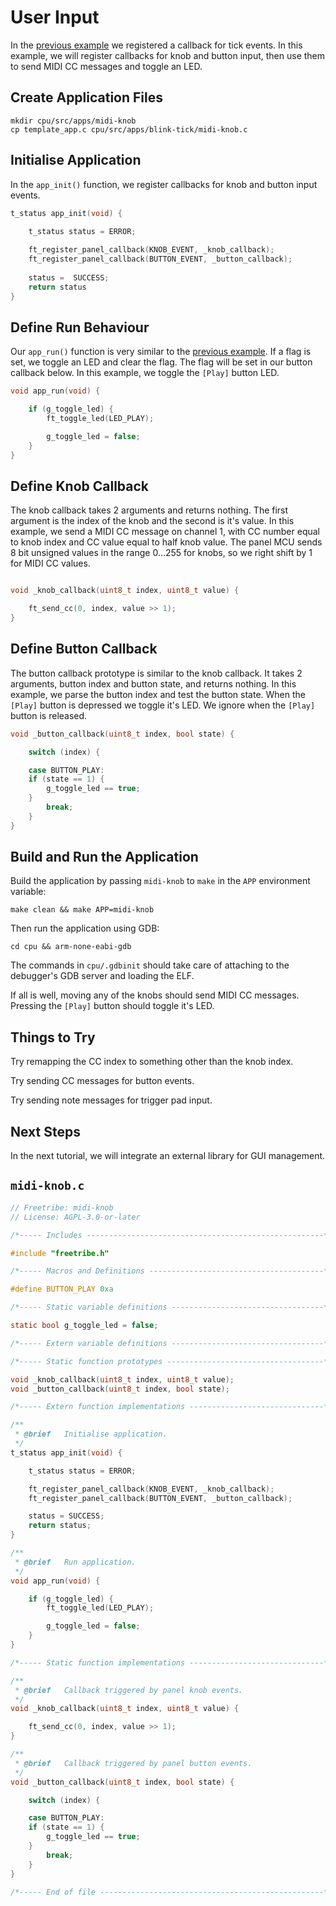 # User Input

In the [previous example](registering-callbacks.md) we registered a callback for tick events.
In this example, we will register callbacks for knob and button input, 
then use them to send MIDI CC messages and toggle an LED. 

## Create Application Files

```
mkdir cpu/src/apps/midi-knob
cp template_app.c cpu/src/apps/blink-tick/midi-knob.c
```

## Initialise Application  

In the `app_init()` function, we register callbacks for knob and button input events.

``` c
t_status app_init(void) {
    
    t_status status = ERROR;

    ft_register_panel_callback(KNOB_EVENT, _knob_callback);
    ft_register_panel_callback(BUTTON_EVENT, _button_callback);
    
    status =  SUCCESS;
    return status
}
```
## Define Run Behaviour

Our `app_run()` function is very similar to the [previous example](registering-callbacks.md).
If a flag is set, we toggle an LED and clear the flag. The flag will be set 
in our button callback below. In this example, we toggle the `[Play]` button LED.

``` c
void app_run(void) {

    if (g_toggle_led) {
        ft_toggle_led(LED_PLAY);

        g_toggle_led = false;
    }
}
```

## Define Knob Callback

The knob callback takes 2 arguments and returns nothing.  The first argument is the index
of the knob and the second is it's value.  In this example, we send a MIDI CC message
on channel 1, with CC number equal to knob index and CC value equal to half knob value.
The panel MCU sends 8 bit unsigned values in the range 0...255 for knobs, so we right shift 
by 1 for MIDI CC values.  
``` c

void _knob_callback(uint8_t index, uint8_t value) {

    ft_send_cc(0, index, value >> 1);
}

```

## Define Button Callback

The button callback prototype is similar to the knob callback.
It takes 2 arguments, button index and button state, and returns nothing.
In this example, we parse the button index and test the button state. 
When the `[Play]` button is depressed we toggle it's LED. 
We ignore when the `[Play]` button is released.

``` c
void _button_callback(uint8_t index, bool state) {

    switch (index) {

    case BUTTON_PLAY:
	if (state == 1) {
	    g_toggle_led == true;
	}
        break;
    }
}
```

## Build and Run the Application

Build the application by passing `midi-knob` to `make` in the `APP` environment variable:

```
make clean && make APP=midi-knob
```

Then run the application using GDB:

```
cd cpu && arm-none-eabi-gdb
```

The commands in `cpu/.gdbinit` should take care of
attaching to the debugger's GDB server and loading the ELF.

If all is well, moving any of the knobs should send MIDI CC messages.
Pressing the `[Play]` button should toggle it's LED.

## Things to Try

Try remapping the CC index to something other than the knob index.

Try sending CC messages for button events.

Try sending note messages for trigger pad input.

## Next Steps

In the next tutorial, we will integrate an external library for GUI management.

## `midi-knob.c`

``` c
// Freetribe: midi-knob 
// License: AGPL-3.0-or-later

/*----- Includes -----------------------------------------------------*/

#include "freetribe.h"

/*----- Macros and Definitions ---------------------------------------*/

#define BUTTON_PLAY 0xa

/*----- Static variable definitions ----------------------------------*/

static bool g_toggle_led = false;

/*----- Extern variable definitions ----------------------------------*/

/*----- Static function prototypes -----------------------------------*/

void _knob_callback(uint8_t index, uint8_t value); 
void _button_callback(uint8_t index, bool state); 

/*----- Extern function implementations ------------------------------*/

/**
 * @brief   Initialise application. 
 */
t_status app_init(void) {

    t_status status = ERROR;

    ft_register_panel_callback(KNOB_EVENT, _knob_callback);
    ft_register_panel_callback(BUTTON_EVENT, _button_callback);

    status = SUCCESS;
    return status;
}

/**
 * @brief   Run application.
 */
void app_run(void) {

    if (g_toggle_led) {
        ft_toggle_led(LED_PLAY);

        g_toggle_led = false;
    }
}

/*----- Static function implementations ------------------------------*/

/**
 * @brief   Callback triggered by panel knob events.
 */
void _knob_callback(uint8_t index, uint8_t value) {

    ft_send_cc(0, index, value >> 1);
}

/**
 * @brief   Callback triggered by panel button events.
 */
void _button_callback(uint8_t index, bool state) {

    switch (index) {

    case BUTTON_PLAY:
	if (state == 1) {
	    g_toggle_led == true;
	}
        break;
    }
}

/*----- End of file --------------------------------------------------*/

```
